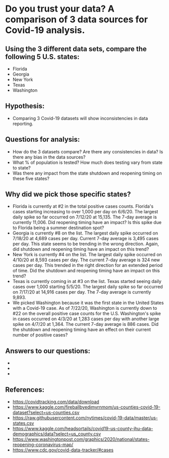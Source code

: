 # Do you trust your data?  A comparison of 3 data sources for Covid-19 analysis.

## Using the 3 different data sets, compare the following 5 U.S. states:
* Florida
* Georgia
* New York
* Texas
* Washington 

## Hypothesis:
* Comparing 3 Covid-19 datasets will show inconsistencies in data reporting.

## Questions for analysis:
* How do the 3 datasets compare?  Are there any consistencies in data?  Is there any bias in the data sources?
* What % of population is tested?  How much does testing vary from state to state?
* Was there any impact from the state shutdown and reopening timing on these five states?

## Why did we pick those specific states?
* Florida is currently at #2 in the total positive cases counts. Florida's cases starting increasing to over 1,000 per day on 6/6/20.  The largest daily spike so far occurred on 7/12/20 at 15,135.  The 7-day average is currently 11,006.  Did reopening timing have an impact?  Is this spike due to Florida being a summer destination spot?
* Georgia is currently #8 on the list.  The largest daily spike occurred on 7/18/20 at 4,689 cases per day.  Current 7-day average is 3,495 cases per day.  This state seems to be trending in the wrong direction.  Again, did shutdown and reopening timing have an impact on this trend?
* New York is currently #4 on the list.  The largest daily spike occurred on 4/10/20 at 8,593 cases per day.  The current 7-day average is 324 new cases per day.  This trended in the right direction for an extended period of time.  Did the shutdown and reopening timing have an impact on this trend?
* Texas is currently coming in at #3 on the list.  Texas started seeing daily cases over 1,000 starting 5/5/20.  The largest daily spike so far occurred on 7/17/20 at 14,916 cases per day.  The 7-day average is currently 9,893.
* We picked Washington because it was the first state in the United States with a Covid-19 case.  As of 7/22/20, Washington is currently down to #22 on the overall positive case counts for the U.S.  Washington's spike in cases occurred on 4/3/20 at 1,283 cases per day with another large spike on 4/7/20 at 1,364. The current 7-day average is 886 cases.  Did the shutdown and reopening timing have an effect on their current number of positive cases? 




## Answers to our questions:
*  
*
*


## References:
* https://covidtracking.com/data/download
* https://www.kaggle.com/fireballbyedimyrnmom/us-counties-covid-19-dataset?select=us-counties.csv
* https://raw.githubusercontent.com/nytimes/covid-19-data/master/us-states.csv
* https://www.kaggle.com/headsortails/covid19-us-county-jhu-data-demographics/data?select=us_county.csv
* https://www.washingtonpost.com/graphics/2020/national/states-reopening-coronavirus-map/
* https://www.cdc.gov/covid-data-tracker/#cases




